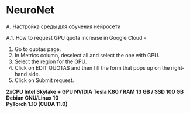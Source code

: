 # NeuroNet

A. Настройка среды для обучения нейросети

A.1. How to request GPU quota increase in Google Cloud - 

1. Go to quotas page.
1. In Metrics column, deselect all and select the one with GPU.
1. Select the region for the GPU.
1. Click on EDIT QUOTAS and then fill the form that pops up on the right-hand side.
1. Click on Submit request.

**2xCPU Intel Skylake + GPU NVIDIA Tesla K80 / RAM 13 GB  / SSD 100 GB\
Debian GNU/Linux 10\
PyTorch 1.10 (CUDA 11.0)**
